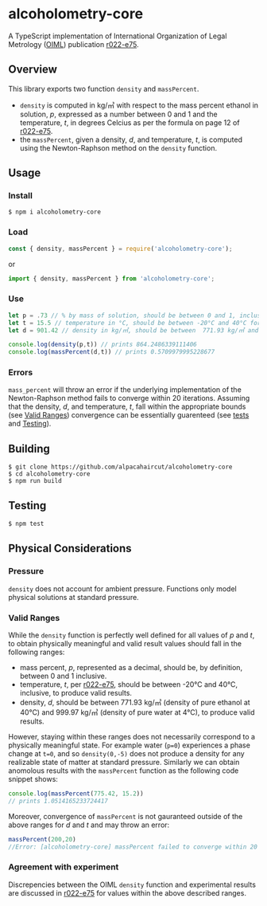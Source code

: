# alcoholometry-core

A TypeScript implementation of International Organization of Legal Metrology ([OIML](https://www.oiml.org])) publication [r022-e75](https://www.oiml.org/en/files/pdf_r/r022-e75.pdf).

## Overview

This library exports two function `density` and `massPercent`.
- `density` is computed in kg/㎥ with respect to the mass percent ethanol in solution, <var>p</var>, expressed as a number between 0 and 1 and the temperature, <var>t</var>, in degrees Celcius as per the formula on page 12 of 
[r022-e75](https://www.oiml.org/en/files/pdf_r/r022-e75.pdf).
- the `massPercent`, given a density, <var>d</var>, and temperature, <var>t</var>, is computed using the Newton-Raphson method on the `density` function. 


## Usage
### Install
````shell
$ npm i alcoholometry-core
````
### Load
````TypeScript
const { density, massPercent } = require('alcoholometry-core');
````
or
````TypeScript
import { density, massPercent } from 'alcoholometry-core';
````
### Use
````TypeScript
let p = .73 // % by mass of solution, should be between 0 and 1, inclusive
let t = 15.5 // temperature in °C, should be between -20°C and 40°C for formula to be valid
let d = 901.42 // density in kg/㎥, should be between  771.93 kg/㎥ and 999.97 kg/㎥ for result to be valid

console.log(density(p,t)) // prints 864.2486339111406
console.log(massPercent(d,t)) // prints 0.5709979995228677
````
### Errors
`mass_percent` will throw an error if the underlying implementation of the Newton-Raphson method fails to converge within 20 iterations. Assuming that the density, <var>d</var>, and temperature, <var>t</var>, fall within the appropriate bounds (see [Valid Ranges](###valid-ranges)) convergence can be essentially guarenteed (see [tests](https://github.com/alpacahaircut/alcoholometry-core/tree/master/test) and [Testing](#testing)).


## Building
````shell
$ git clone https://github.com/alpacahaircut/alcoholometry-core
$ cd alcoholometry-core
$ npm run build
````
## Testing
```bash
$ npm test
```


## Physical Considerations
### Pressure
`density` does not account for ambient pressure. Functions only model physical solutions at standard pressure. 

### Valid Ranges
While the `density` function is perfectly well defined for all values of <var>p</var> and <var>t</var>, to obtain physically meaningful and valid result values should fall in the following ranges:

 - mass percent, <var>p</var>, represented as a decimal, should be, by definition, between 0 and 1 inclusive. 
 - temperature, <var>t</var>, per [r022-e75](https://www.oiml.org/en/files/pdf_r/r022-e75.pdf), should be between -20°C and 40°C, inclusive, to produce valid results.
 - density, <var>d</var>, should be between 771.93 kg/㎥ (density of pure ethanol at 40°C) and 999.97 kg/㎥ (density of pure water at 4°C), to produce valid results.
 
 However, staying within these ranges does not necessarily correspond to a physically meaningful state. For example water (`p=0`) experiences a phase change at `t=0`, and so `density(0,-5)` does not produce a density for any realizable state of matter at standard pressure. Similarly we can obtain anomolous results with the `massPercent` function as the following code snippet shows:
 
 ````TypeScript
 console.log(massPercent(775.42, 15.2)) 
 // prints 1.0514165233724417
 ```` 
 Moreover, convergence of `massPercent` is not gauranteed outside of the above ranges for <var>d</var> and <var>t</var> and may throw an error:
 ````TypeScript
 massPercent(200,20)
 //Error: [alcoholometry-core] massPercent failed to converge within 20 steps. Are d and t in the appropriate ranges? See https://github.com/alpacahaircut/alcoholometry-core#README.md for details.
 ````

### Agreement with experiment
Discrepencies between the OIML `density` function and experimental results are discussed in [r022-e75](https://www.oiml.org/en/files/pdf_r/r022-e75.pdf) for values within the above described ranges.






